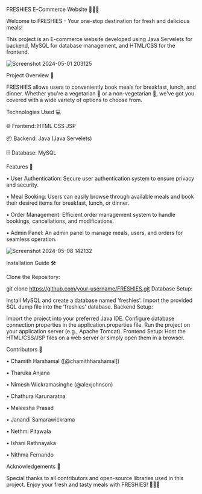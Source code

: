 FRESHIES E-Commerce Website 🥗🍔🍳

Welcome to FRESHIES - Your one-stop destination for fresh and delicious meals! 

This project is an E-commerce website developed using Java Servelets for backend, MySQL for database management, and HTML/CSS for the frontend.

![Screenshot 2024-05-01 203125](https://github.com/chamithharshamal/Freshies-Food-Ordering-System/assets/121401166/889de9c7-375b-43eb-85bd-e93fe9c5dbf7)

Project Overview 📝

FRESHIES allows users to conveniently book meals for breakfast, lunch, and dinner. Whether you're a vegetarian 🥦 or a non-vegetarian 🍗, we've got you covered with a wide variety of options to choose from.

Technologies Used 💻

🌐 Frontend: 
HTML
CSS
JSP

📦 Backend: Java (Java Servelets)

🗄️ Database: MySQL

Features 🌟

•	User Authentication: Secure user authentication system to ensure privacy and security.

•	Meal Booking: Users can easily browse through available meals and book their desired items for breakfast, lunch, or dinner.

•	Order Management: Efficient order management system to handle bookings, cancellations, and modifications.

•	Admin Panel: An admin panel to manage meals, users, and orders for seamless operation.


![Screenshot 2024-05-08 142132](https://github.com/chamithharshamal/Freshies-Food-Ordering-System/assets/121401166/cbac5229-2222-41f1-8b72-955716f84672)


Installation Guide 🛠️

Clone the Repository:

git clone https://github.com/your-username/FRESHIES.git
Database Setup:

Install MySQL and create a database named 'freshies'.
Import the provided SQL dump file into the 'freshies' database.
Backend Setup:

Import the project into your preferred Java IDE.
Configure database connection properties in the application.properties file.
Run the project on your application server (e.g., Apache Tomcat).
Frontend Setup: 
Host the HTML/CSS/JSP files on a web server or simply open them in a browser.

Contributors 🙌

•	Chamith Harshamal ([@chamithharshamal])

•	Tharuka Anjana

•	Nimesh Wickramasinghe (@alexjohnson)

•	Chathura Karunaratna

•	Maleesha Prasad

•	Janandi Samarawickrama

•	Nethmi Pitawala

•	Ishani Rathnayaka

•	Nithma Fernando





Acknowledgements 🙏

Special thanks to all contributors and open-source libraries used in this project.
Enjoy your fresh and tasty meals with FRESHIES! 🌱🍲🍖
